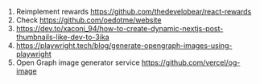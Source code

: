 1. Reimplement rewards https://github.com/thedevelobear/react-rewards
2. Check https://github.com/oedotme/website
3. https://dev.to/xaconi_94/how-to-create-dynamic-nextjs-post-thumbnails-like-dev-to-3ika
4. https://playwright.tech/blog/generate-opengraph-images-using-playwright
5. Open Graph image generator service https://github.com/vercel/og-image